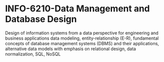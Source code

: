# INFO-6210-Data Management and Database Design

Design of information systems from a data perspective for engineering and business applications
data modeling, entity-relationship (E-R), fundamental concepts of database management systems (DBMS) and their applications, alternative data models with emphasis on relational design, data normalization, SQL, NoSQL

